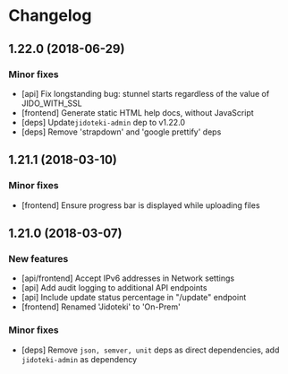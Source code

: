 # Changelog

## 1.22.0 (2018-06-29)

  ### Minor fixes

  * [api] Fix longstanding bug: stunnel starts regardless of the value of JIDO_WITH_SSL
  * [frontend] Generate static HTML help docs, without JavaScript
  * [deps] Update`jidoteki-admin` dep to v1.22.0
  * [deps] Remove 'strapdown' and 'google prettify' deps

## 1.21.1 (2018-03-10)

  ### Minor fixes

  * [frontend] Ensure progress bar is displayed while uploading files

## 1.21.0 (2018-03-07)

  ### New features

  * [api/frontend] Accept IPv6 addresses in Network settings
  * [api] Add audit logging to additional API endpoints
  * [api] Include update status percentage in "/update" endpoint
  * [frontend] Renamed 'Jidoteki' to 'On-Prem'

  ### Minor fixes

  * [deps] Remove `json, semver, unit` deps as direct dependencies, add `jidoteki-admin` as dependency
